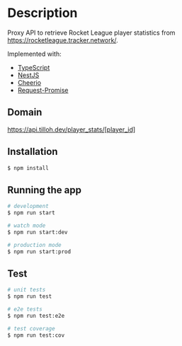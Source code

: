 # Description

Proxy API to retrieve Rocket League player statistics from https://rocketleague.tracker.network/.

Implemented with:

- [TypeScript](https://www.typescriptlang.org/)
- [NestJS](https://nestjs.com/)
- [Cheerio](https://cheerio.js.org/)
- [Request-Promise](https://www.npmjs.com/package/request-promise)

## Domain
https://api.tilloh.dev/player_stats/[player_id]

## Installation

```bash
$ npm install
```

## Running the app

```bash
# development
$ npm run start

# watch mode
$ npm run start:dev

# production mode
$ npm run start:prod
```

## Test

```bash
# unit tests
$ npm run test

# e2e tests
$ npm run test:e2e

# test coverage
$ npm run test:cov
```
